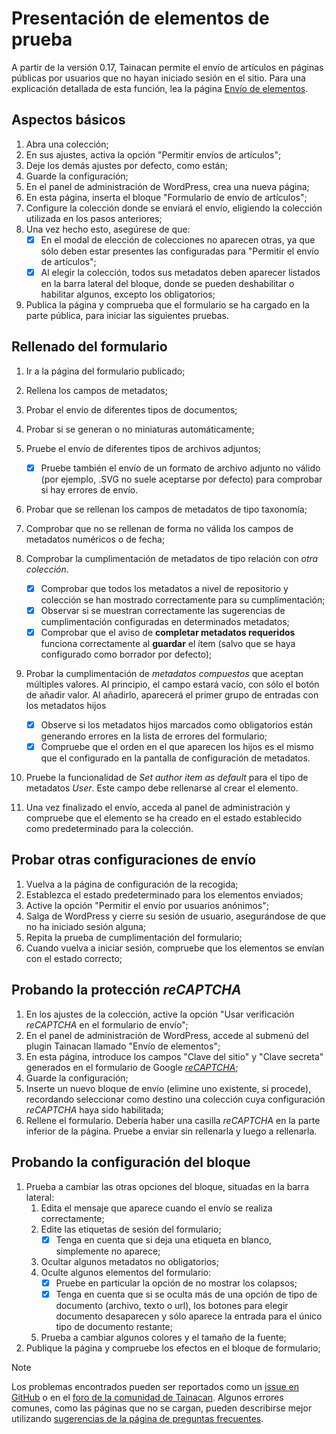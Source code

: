 # Presentación de elementos de prueba

A partir de la versión 0.17, Tainacan permite el envío de artículos en páginas públicas por usuarios que no hayan iniciado sesión en el sitio. Para una explicación detallada de esta función, lea la página [Envío de elementos](/es-mx/item-submission.md).

## Aspectos básicos

1. Abra una colección;
2. En sus ajustes, activa la opción "Permitir envíos de artículos";
3. Deje los demás ajustes por defecto, como están;
4. Guarde la configuración;
5. En el panel de administración de WordPress, crea una nueva página;
6. En esta página, inserta el bloque "Formulario de envío de artículos";
7. Configure la colección donde se enviará el envío, eligiendo la colección utilizada en los pasos anteriores;
8. Una vez hecho esto, asegúrese de que:
   - [x] En el modal de elección de colecciones no aparecen otras, ya que sólo deben estar presentes las configuradas para "Permitir el envío de artículos";
   - [x] Al elegir la colección, todos sus metadatos deben aparecer listados en la barra lateral del bloque, donde se pueden deshabilitar o habilitar algunos, excepto los obligatorios;
9. Publica la página y comprueba que el formulario se ha cargado en la parte pública, para iniciar las siguientes pruebas.

## Rellenado del formulario

1. Ir a la página del formulario publicado;
2. Rellena los campos de metadatos;
3. Probar el envío de diferentes tipos de documentos;
4. Probar si se generan o no miniaturas automáticamente;
5. Pruebe el envío de diferentes tipos de archivos adjuntos;
   - [x] Pruebe también el envío de un formato de archivo adjunto no válido (por ejemplo, .SVG no suele aceptarse por defecto) para comprobar si hay errores de envío.
6. Probar que se rellenan los campos de metadatos de tipo taxonomía;
7. Comprobar que no se rellenan de forma no válida los campos de metadatos numéricos o de fecha;
8. Comprobar la cumplimentación de metadatos de tipo relación con _otra colección_.

   - [x] Comprobar que todos los metadatos a nivel de repositorio y colección se han mostrado correctamente para su cumplimentación;
   - [x] Observar si se muestran correctamente las sugerencias de cumplimentación configuradas en determinados metadatos;
   - [x] Comprobar que el aviso de **completar metadatos requeridos** funciona correctamente al **guardar** el ítem (salvo que se haya configurado como borrador por defecto);

9. Probar la cumplimentación de _metadatos compuestos_ que aceptan múltiples valores. Al principio, el campo estará vacío, con sólo el botón de añadir valor. Al añadirlo, aparecerá el primer grupo de entradas con los metadatos hijos

   - [x] Observe si los metadatos hijos marcados como obligatorios están generando errores en la lista de errores del formulario;
   - [x] Compruebe que el orden en el que aparecen los hijos es el mismo que el configurado en la pantalla de configuración de metadatos.

10. Pruebe la funcionalidad de _Set author item as default_ para el tipo de metadatos _User_. Este campo debe rellenarse al crear el elemento.
11. Una vez finalizado el envío, acceda al panel de administración y compruebe que el elemento se ha creado en el estado establecido como predeterminado para la colección.

## Probar otras configuraciones de envío

1. Vuelva a la página de configuración de la recogida;
2. Establezca el estado predeterminado para los elementos enviados;
3. Active la opción "Permitir el envío por usuarios anónimos";
4. Salga de WordPress y cierre su sesión de usuario, asegurándose de que no ha iniciado sesión alguna;
5. Repita la prueba de cumplimentación del formulario;
6. Cuando vuelva a iniciar sesión, compruebe que los elementos se envían con el estado correcto;

## Probando la protección _reCAPTCHA_

1. En los ajustes de la colección, active la opción "Usar verificación _reCAPTCHA_ en el formulario de envío";
2. En el panel de administración de WordPress, accede al submenú del plugin Tainacan llamado "Envío de elementos";
3. En esta página, introduce los campos "Clave del sitio" y "Clave secreta" generados en el formulario de Google [_reCAPTCHA_](https://www.google.com/recaptcha/admin/create ":ignorar");
4. Guarde la configuración;
5. Inserte un nuevo bloque de envío (elimine uno existente, si procede), recordando seleccionar como destino una colección cuya configuración _reCAPTCHA_ haya sido habilitada;
6. Rellene el formulario. Debería haber una casilla _reCAPTCHA_ en la parte inferior de la página. Pruebe a enviar sin rellenarla y luego a rellenarla.

## Probando la configuración del bloque

1. Prueba a cambiar las otras opciones del bloque, situadas en la barra lateral:
   1. Edita el mensaje que aparece cuando el envío se realiza correctamente;
   2. Edite las etiquetas de sesión del formulario;
      - [x] Tenga en cuenta que si deja una etiqueta en blanco, simplemente no aparece;
   3. Ocultar algunos metadatos no obligatorios;
   4. Oculte algunos elementos del formulario:
      - [x] Pruebe en particular la opción de no mostrar los colapsos;
      - [x] Tenga en cuenta que si se oculta más de una opción de tipo de documento (archivo, texto o url), los botones para elegir documento desaparecen y sólo aparece la entrada para el único tipo de documento restante;
   5. Prueba a cambiar algunos colores y el tamaño de la fuente;
2. Publique la página y compruebe los efectos en el bloque de formulario;

> [!NOTE]
> Los problemas encontrados pueden ser reportados como un [issue en GitHub](https://github.com/tainacan/tainacan/issues ":ignore") o en el [foro de la comunidad de Tainacan](https://tainacan.discourse.group ":ignore"). Algunos errores comunes, como las páginas que no se cargan, pueden describirse mejor utilizando [sugerencias de la página de preguntas frecuentes](/es-mx/faq.md#creo-que-encontré-un-error-qué-tengo-que-hacer).
